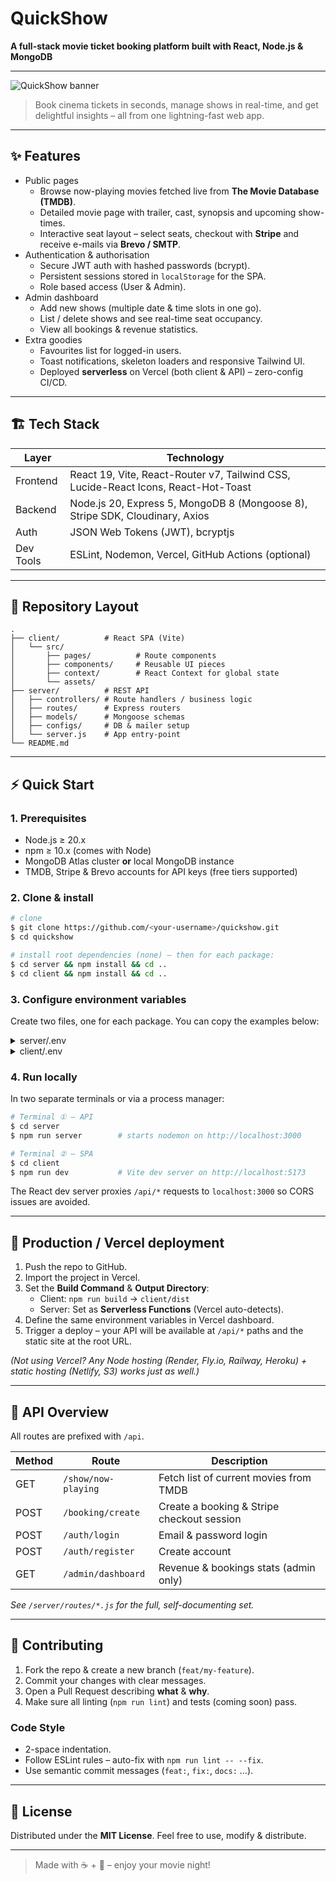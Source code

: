 # QuickShow  
**A full-stack movie ticket booking platform built with React, Node.js & MongoDB**

---

![QuickShow banner](docs/quickshow_banner.png)

> Book cinema tickets in seconds, manage shows in real-time, and get delightful insights – all from one lightning-fast web app.

---

## ✨ Features

* Public pages
  * Browse now-playing movies fetched live from **The Movie Database (TMDB)**.
  * Detailed movie page with trailer, cast, synopsis and upcoming show-times.
  * Interactive seat layout – select seats, checkout with **Stripe** and receive e-mails via **Brevo / SMTP**.
* Authentication & authorisation
  * Secure JWT auth with hashed passwords (bcrypt).
  * Persistent sessions stored in `localStorage` for the SPA.
  * Role based access (User & Admin).
* Admin dashboard
  * Add new shows (multiple date & time slots in one go).
  * List / delete shows and see real-time seat occupancy.
  * View all bookings & revenue statistics.
* Extra goodies
  * Favourites list for logged-in users.
  * Toast notifications, skeleton loaders and responsive Tailwind UI.
  * Deployed **serverless** on Vercel (both client & API) – zero-config CI/CD.

---

## 🏗️ Tech Stack

| Layer     | Technology |
|-----------|------------|
| Frontend  | React 19, Vite, React-Router v7, Tailwind CSS, Lucide-React Icons, React-Hot-Toast |
| Backend   | Node.js 20, Express 5, MongoDB 8 (Mongoose 8), Stripe SDK, Cloudinary, Axios |
| Auth      | JSON Web Tokens (JWT), bcryptjs |
| Dev Tools | ESLint, Nodemon, Vercel, GitHub Actions (optional) |

---

## 📂 Repository Layout

```
.
├── client/          # React SPA (Vite)
│   └── src/
│       ├── pages/          # Route components
│       ├── components/     # Reusable UI pieces
│       ├── context/        # React Context for global state
│       └── assets/
├── server/          # REST API
│   ├── controllers/ # Route handlers / business logic
│   ├── routes/      # Express routers
│   ├── models/      # Mongoose schemas
│   ├── configs/     # DB & mailer setup
│   └── server.js    # App entry-point
└── README.md
```

---

## ⚡ Quick Start

### 1. Prerequisites

* Node.js ≥ 20.x
* npm ≥ 10.x (comes with Node)
* MongoDB Atlas cluster **or** local MongoDB instance
* TMDB, Stripe & Brevo accounts for API keys (free tiers supported)

### 2. Clone & install

```bash
# clone
$ git clone https://github.com/<your-username>/quickshow.git
$ cd quickshow

# install root dependencies (none) – then for each package:
$ cd server && npm install && cd ..
$ cd client && npm install && cd ..
```

### 3. Configure environment variables

Create two files, one for each package. You can copy the examples below:

<details>
<summary>server/.env</summary>

```dotenv
# MongoDB
MONGODB_URI=mongodb+srv://<user>:<pass>@cluster0.mongodb.net

# JWT
JWT_SECRET=super-secret-jwt-string

# TMDB (v4 Bearer token **or** v3 API key works)
TMDB_API_KEY=<tmdb-token>

# Stripe
STRIPE_SECRET_KEY=sk_test_...
STRIPE_WEBHOOK_SECRET=whsec_...

# E-mail (Brevo / SMTP)
SMTP_USER=<smtp-user>
SMTP_PASS=<smtp-pass>
SENDER_EMAIL="QuickShow <noreply@quickshow.com>"
```
</details>

<details>
<summary>client/.env</summary>

```dotenv
# Base URL that axios points to (make sure to include "/api" proxy when using Vercel)
VITE_BASE_URL=http://localhost:3000

# TMDB image host – change if you prefer proxying
VITE_TMDB_IMAGE_BASE_URL=https://image.tmdb.org/t/p/w500

# Currency symbol shown in the UI
VITE_CURRENCY=$
```
</details>

### 4. Run locally

In two separate terminals or via a process manager:

```bash
# Terminal ① – API
$ cd server
$ npm run server        # starts nodemon on http://localhost:3000

# Terminal ② – SPA
$ cd client
$ npm run dev           # Vite dev server on http://localhost:5173
```

The React dev server proxies `/api/*` requests to `localhost:3000` so CORS issues are avoided.

---

## 📡 Production / Vercel deployment

1. Push the repo to GitHub.
2. Import the project in Vercel.
3. Set the **Build Command** & **Output Directory**:
   * Client: `npm run build` → `client/dist`
   * Server: Set as **Serverless Functions** (Vercel auto-detects).  
4. Define the same environment variables in Vercel dashboard.
5. Trigger a deploy – your API will be available at `/api/*` paths and the static site at the root URL.

_(Not using Vercel?  Any Node hosting (Render, Fly.io, Railway, Heroku) + static hosting (Netlify, S3) works just as well.)_

---

## 🔌 API Overview

All routes are prefixed with `/api`.

| Method | Route | Description |
|--------|-------|-------------|
| GET    | `/show/now-playing` | Fetch list of current movies from TMDB |
| POST   | `/booking/create`   | Create a booking & Stripe checkout session |
| POST   | `/auth/login`       | Email & password login |
| POST   | `/auth/register`    | Create account |
| GET    | `/admin/dashboard`  | Revenue & bookings stats (admin only) |

_See `/server/routes/*.js` for the full, self-documenting set._

---

## 🙌 Contributing

1. Fork the repo & create a new branch (`feat/my-feature`).
2. Commit your changes with clear messages.
3. Open a Pull Request describing **what** & **why**.
4. Make sure all linting (`npm run lint`) and tests (coming soon) pass.

### Code Style

* 2-space indentation.
* Follow ESLint rules – auto-fix with `npm run lint -- --fix`.
* Use semantic commit messages (`feat:`, `fix:`, `docs:` …).

---

## 📃 License

Distributed under the **MIT License**.  Feel free to use, modify & distribute.

---

> Made with ☕ + 🍿  – enjoy your movie night!
